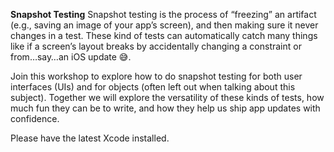 **Snapshot Testing**
Snapshot testing is the process of “freezing” an artifact (e.g., saving an image of your app’s screen), and then making sure it never changes in a test. These kind of tests can automatically catch many things like if a screen’s layout breaks by accidentally changing a constraint or from…say…an iOS update 😅.

Join this workshop to explore how to do snapshot testing for both user interfaces (UIs) and for objects (often left out when talking about this subject). Together we will explore the versatility of these kinds of tests, how much fun they can be to write, and how they help us ship app updates with confidence.

Please have the latest Xcode installed.
